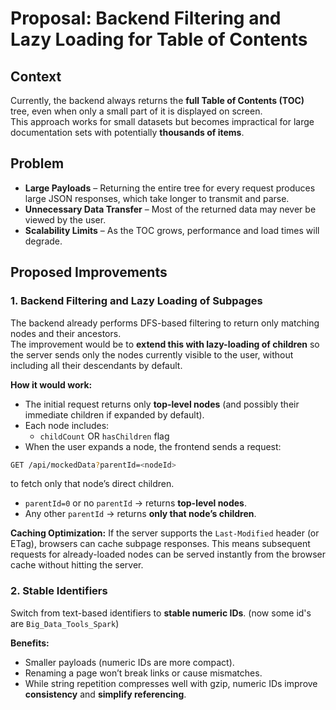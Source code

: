 # Proposal: Backend Filtering and Lazy Loading for Table of Contents

## Context

Currently, the backend always returns the **full Table of Contents (TOC)** tree, even when only a small part of it is displayed on screen.  
This approach works for small datasets but becomes impractical for large documentation sets with potentially **thousands of items**.

## Problem

- **Large Payloads** – Returning the entire tree for every request produces large JSON responses, which take longer to transmit and parse.
- **Unnecessary Data Transfer** – Most of the returned data may never be viewed by the user.
- **Scalability Limits** – As the TOC grows, performance and load times will degrade.

## Proposed Improvements

### 1. Backend Filtering and Lazy Loading of Subpages

The backend already performs DFS-based filtering to return only matching nodes and their ancestors.  
The improvement would be to **extend this with lazy-loading of children** so the server sends only the nodes currently visible to the user, without including all their descendants by default.

**How it would work:**

- The initial request returns only **top-level nodes** (and possibly their immediate children if expanded by default).
- Each node includes:
  - `childCount` OR `hasChildren` flag
- When the user expands a node, the frontend sends a request:

```bash
GET /api/mockedData?parentId=<nodeId>
```

to fetch only that node’s direct children.

- `parentId=0` or no `parentId` → returns **top-level nodes**.
- Any other `parentId` → returns **only that node’s children**.

**Caching Optimization:**
If the server supports the `Last-Modified` header (or ETag), browsers can cache subpage responses. This means subsequent requests for already-loaded nodes can be served instantly from the browser cache without hitting the server.

### 2. Stable Identifiers

Switch from text-based identifiers to **stable numeric IDs**. (now some id's are `Big_Data_Tools_Spark`)

**Benefits:**

- Smaller payloads (numeric IDs are more compact).
- Renaming a page won’t break links or cause mismatches.
- While string repetition compresses well with gzip, numeric IDs improve **consistency** and **simplify referencing**.
